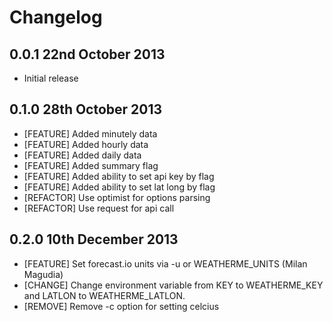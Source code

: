 # Changelog

## 0.0.1 22nd October 2013

* Initial release

## 0.1.0 28th October 2013

* [FEATURE] Added minutely data
* [FEATURE] Added hourly data
* [FEATURE] Added daily data
* [FEATURE] Added summary flag
* [FEATURE] Added ability to set api key by flag
* [FEATURE] Added ability to set lat long by flag
* [REFACTOR] Use optimist for options parsing
* [REFACTOR] Use request for api call

## 0.2.0 10th December 2013 

* [FEATURE] Set forecast.io units via -u or WEATHERME_UNITS (Milan Magudia)
* [CHANGE] Change environment variable from KEY to WEATHERME_KEY and LATLON to WEATHERME_LATLON.
* [REMOVE] Remove -c option for setting celcius

